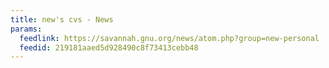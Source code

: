 ```yaml
---
title: new's cvs - News
params:
  feedlink: https://savannah.gnu.org/news/atom.php?group=new-personal
  feedid: 219181aaed5d928490c8f73413cebb48
---
```

